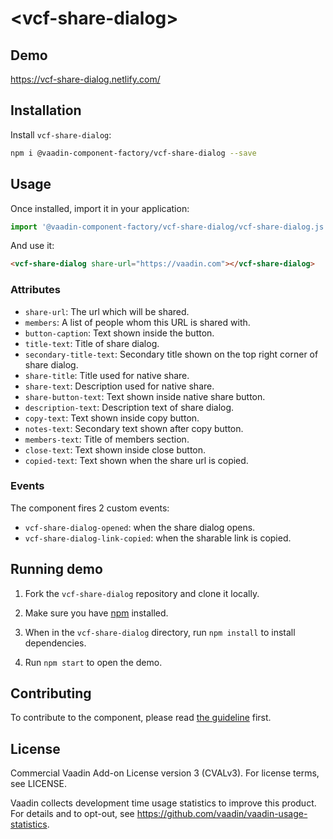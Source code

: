 # &lt;vcf-share-dialog&gt;

## Demo

https://vcf-share-dialog.netlify.com/

## Installation

Install `vcf-share-dialog`:

```sh
npm i @vaadin-component-factory/vcf-share-dialog --save
```

## Usage

Once installed, import it in your application:

```js
import '@vaadin-component-factory/vcf-share-dialog/vcf-share-dialog.js';
```

And use it:

```html
<vcf-share-dialog share-url="https://vaadin.com"></vcf-share-dialog>
```

### Attributes

- `share-url`: The url which will be shared.
- `members`: A list of people whom this URL is shared with.
- `button-caption`: Text shown inside the button.
- `title-text`: Title of share dialog.
- `secondary-title-text`: Secondary title shown on the top right corner of share dialog.
- `share-title`: Title used for native share.
- `share-text`: Description used for native share.
- `share-button-text`: Text shown inside native share button.
- `description-text`: Description text of share dialog.
- `copy-text`: Text shown inside copy button.
- `notes-text`: Secondary text shown after copy button.
- `members-text`: Title of members section.
- `close-text`: Text shown inside close button.
- `copied-text`: Text shown when the share url is copied.

### Events

The component fires 2 custom events:

- `vcf-share-dialog-opened`: when the share dialog opens.
- `vcf-share-dialog-link-copied`: when the sharable link is copied.

## Running demo

1. Fork the `vcf-share-dialog` repository and clone it locally.

1. Make sure you have [npm](https://www.npmjs.com/) installed.

1. When in the `vcf-share-dialog` directory, run `npm install` to install dependencies.

1. Run `npm start` to open the demo.

## Contributing

To contribute to the component, please read [the guideline](https://github.com/vaadin/vaadin-core/blob/master/CONTRIBUTING.md) first.

## License

Commercial Vaadin Add-on License version 3 (CVALv3). For license terms, see LICENSE.

Vaadin collects development time usage statistics to improve this product. For details and to opt-out, see https://github.com/vaadin/vaadin-usage-statistics.
